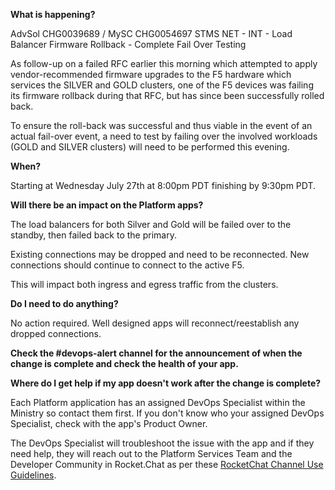 
**What is happening?**

AdvSol CHG0039689 / MySC CHG0054697 STMS NET - INT - Load Balancer Firmware Rollback - Complete Fail Over Testing

As follow-up on a failed RFC earlier this morning which attempted to apply vendor-recommended firmware upgrades to the F5 hardware which services
the SILVER and GOLD clusters, one of the F5 devices was failing its firmware rollback during that RFC, but has since been successfully rolled back.

To ensure the roll-back was successful and thus viable in the event of an actual fail-over event, a need to test by failing over the involved workloads (GOLD and SILVER clusters) will need to be performed this evening. 

**When?**

Starting at Wednesday July 27th at 8:00pm PDT finishing by 9:30pm PDT.

**Will there be an impact on the Platform apps?**

The load balancers for both Silver and Gold will be failed over to the standby, then failed back to the primary.

Existing connections may be dropped and need to be reconnected. New connections should continue to connect to the active F5.

This will impact both ingress and egress traffic from the clusters.

**Do I need to do anything?**

No action required. Well designed apps will reconnect/reestablish any dropped connections.

**Check the #devops-alert channel for the announcement of when the change is complete and check the health of your app.**

**Where do I get help if my app doesn't work after the change is complete?**

Each Platform application has an assigned DevOps Specialist within the Ministry so contact them first. If you don't know who your assigned DevOps Specialist, check with the app's Product Owner.

The DevOps Specialist will troubleshoot the issue with the app and if they need help, they will reach out to the Platform Services Team and the Developer Community in Rocket.Chat as per these [RocketChat Channel Use Guidelines](
https://developer.gov.bc.ca/Getting-human-support-for-issues-not-covered-by-devops-requests).
